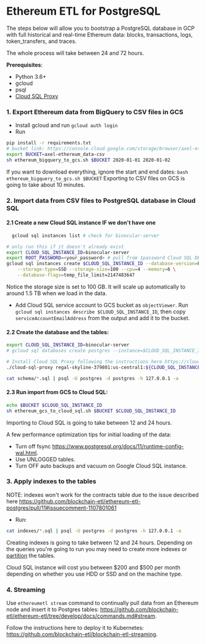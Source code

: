 # Ethereum ETL for PostgreSQL

The steps below will allow you to bootstrap a PostgreSQL database in GCP with full historical and real-time Ethereum data:
blocks, transactions, logs, token_transfers, and traces.

The whole process will take between 24 and 72 hours.

**Prerequisites**:

- Python 3.6+
- gcloud
- psql
- [Cloud SQL Proxy](https://cloud.google.com/sql/docs/mysql/sql-proxy#install)

### 1. Export Ethereum data from BigQuery to CSV files in GCS

- Install gcloud and run `gcloud auth login`
- Run 
```bash
pip install -r requirements.txt
# bucket link: https://console.cloud.google.com/storage/browser/axel-ethereum_data-csv
export BUCKET=axel-ethereum_data-csv
sh ethereum_bigquery_to_gcs.sh $BUCKET 2020-01-01 2020-01-02
```

If you want to download everything, ignore the start and end dates: `bash ethereum_bigquery_to_gcs.sh $BUCKET`
Exporting to CSV files on GCS is going to take about 10 minutes.

### 2. Import data from CSV files to PostgreSQL database in Cloud SQL

#### 2.1 Create a new Cloud SQL instance IF we don't have one
```bash
  gcloud sql instances list # check for binocular-server
```

```bash
# only run this if it doesn't already exist
export CLOUD_SQL_INSTANCE_ID=binocular-server
export ROOT_PASSWORD=<your_password> # pull from 1password Cloud SQL DB - Binocular Server
gcloud sql instances create $CLOUD_SQL_INSTANCE_ID --database-version=POSTGRES_11 --root-password=$ROOT_PASSWORD \
    --storage-type=SSD --storage-size=100 --cpu=4 --memory=6 \
    --database-flags=temp_file_limit=2147483647
```

Notice the storage size is set to 100 GB. It will scale up automatically to around 1.5 TB when we load in the data.

- Add Cloud SQL service account to GCS bucket as `objectViewer`. 
Run `gcloud sql instances describe $CLOUD_SQL_INSTANCE_ID`,
then copy `serviceAccountEmailAddress` from the output and add it to the bucket.

#### 2.2  Create the database and the tables:

```bash
export CLOUD_SQL_INSTANCE_ID=binocular-server
# gcloud sql databases create postgres --instance=$CLOUD_SQL_INSTANCE_ID

# Install Cloud SQL Proxy following the instructions here https://cloud.google.com/sql/docs/mysql/sql-proxy#install
./cloud-sql-proxy regal-skyline-379801:us-central1:${CLOUD_SQL_INSTANCE_ID}

cat schema/*.sql | psql -U postgres -d postgres -h 127.0.0.1 -a
```

#### 2.3 Run import from GCS to Cloud SQL:

```bash
echo $BUCKET $CLOUD_SQL_INSTANCE_ID
sh ethereum_gcs_to_cloud_sql.sh $BUCKET $CLOUD_SQL_INSTANCE_ID
```

Importing to Cloud SQL is going to take between 12 and 24 hours.

A few performance optimization tips for initial loading of the data:

- Turn off fsync https://www.postgresql.org/docs/11/runtime-config-wal.html.
- Use UNLOGGED tables.
- Turn OFF auto backups and vacuum on Google Cloud SQL instance.

### 3. Apply indexes to the tables

NOTE: indexes won't work for the contracts table due to the issue described here https://github.com/blockchain-etl/ethereum-etl-postgres/pull/11#issuecomment-1107801061

- Run:

```bash
cat indexes/*.sql | psql -U postgres -d postgres -h 127.0.0.1 -a
```

Creating indexes is going to take between 12 and 24 hours. Depending on the queries you're going to run
you may need to create more indexes or [partition](https://www.postgresql.org/docs/11/ddl-partitioning.html) the tables.

Cloud SQL instance will cost you between $200 and $500 per month depending on 
whether you use HDD or SSD and on the machine type. 

### 4. Streaming

Use `ethereumetl stream` command to continually pull data from an Ethereum node and insert it to Postgres tables:
https://github.com/blockchain-etl/ethereum-etl/tree/develop/docs/commands.md#stream.

Follow the instructions here to deploy it to Kubernetes: https://github.com/blockchain-etl/blockchain-etl-streaming.
